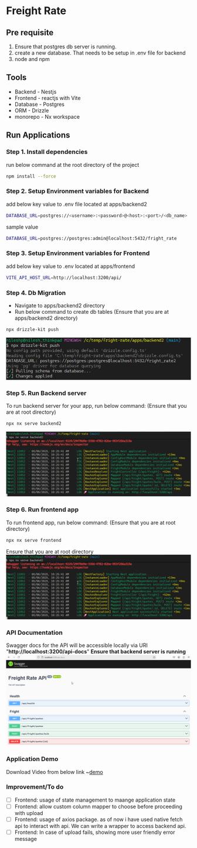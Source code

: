 # Freight Rate

## Pre requisite

1. Ensure that postgres db server is running.
2. create a new database. That needs to be setup in .env file for backend
3. node and npm


## Tools
- Backend - Nestjs
- Frontend - reactjs with Vite
- Database - Postgres
- ORM - Drizzle
- monorepo - Nx workspace

## Run Applications

### Step 1. Install dependencies

run below command at the root directory of the project
```sh
npm install --force
```

### Step 2. Setup Environment variables for Backend
add below key value to .env file located at apps/backend2
```sh
DATABASE_URL=postgres://<username>:<password>@<host>:<port>/<db_name>
```
sample value
```sh
DATABASE_URL=postgres://postgres:admin@localhost:5432/fright_rate
```
### Step 3. Setup Environment variables for Frontend
add below key value to .env located at apps/frontend
```sh
VITE_API_HOST_URL=http://localhost:3200/api/
```

### Step 4. Db Migration
- Navigate to apps/backend2 directory
- Run below command to create db tables
(Ensure that you are at apps/backend2 directory)
```sh
npx drizzle-kit push
```
![Description](/assets//migration.png)

### Step 5. Run Backend server

To run backend server for your app, run below command:
(Ensure that you are at root directory)
```sh
npx nx serve backend2
```
![Description](/assets//backend.png)

### Step 6. Run frontend app
To run frontend app, run below command:
(Ensure that you are at root directory)
```sh
npx nx serve frontend
```
Ensure that you are at root directory
![Description](/assets//frontend.png)


### API Documentation
 Swagger docs for the API will be accessible locally via URI "**http://localhost:3200/api-docs**"
**Ensure that backend server is running**
![Description](/assets//swagger.png)

### Application Demo
Download Video from below link
~[demo](/assets//demo.mp4)
### Improvement/To do
- [ ] Frontend: usage of state management to maange application state
- [ ] Frontend: allow custom column mapper to choose before proceeding with upload
- [ ] Frontend: usage of axios package. as of now i have used native fetch api to interact with api. We can write a wrapper to access backend api.
- [ ] Frontend: In case of upload fails, showing more user friendly error message